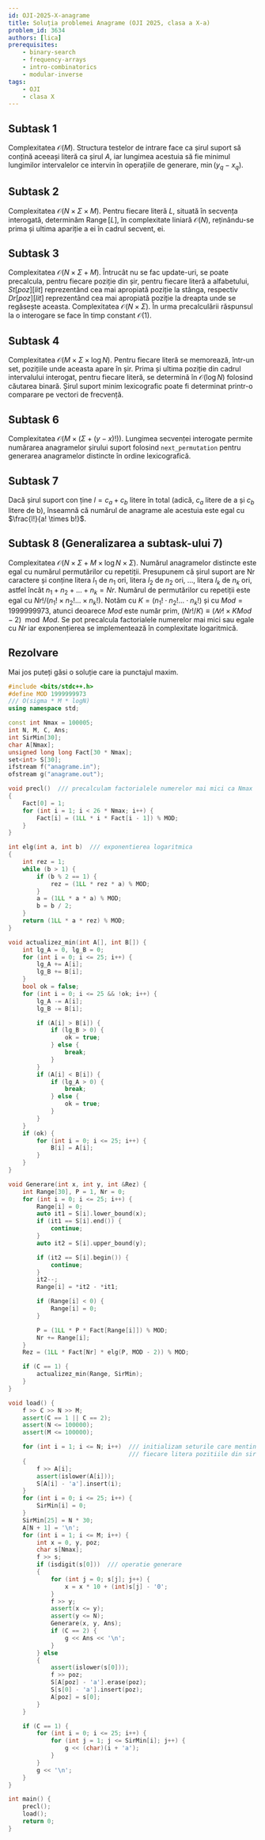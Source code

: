 ```yaml
---
id: OJI-2025-X-anagrame
title: Soluția problemei Anagrame (OJI 2025, clasa a X-a)
problem_id: 3634
authors: [lica]
prerequisites:
    - binary-search
    - frequency-arrays
    - intro-combinatorics
    - modular-inverse
tags:
    - OJI
    - clasa X
---
```


## Subtask 1

Complexitatea $\mathcal{O}(M)$. Structura testelor de intrare face ca șirul
suport să conțină aceeași literă ca șirul $A$, iar lungimea acestuia să fie
minimul lungimilor intervalelor ce intervin în operațiile de generare,
$\min(y_q - x_q)$.

## Subtask 2

Complexitatea $\mathcal{O}(N \times \Sigma \times M)$. Pentru fiecare literă
$L$, situată în secvența interogată, determinăm $\operatorname{Range}[L]$, în
complexitate liniară $\mathcal{O}(N)$, reținându-se prima și ultima apariție a
ei în cadrul secvent, ei.

## Subtask 3

Complexitatea $\mathcal{O}(N \times \Sigma + M)$. Întrucât nu se fac update-uri,
se poate precalcula, pentru fiecare poziție din șir, pentru fiecare literă a
alfabetului, $St[poz][lit]$ reprezentând cea mai apropiată poziție la stânga,
respectiv $Dr[poz][lit]$ reprezentând cea mai apropiată poziție la dreapta unde
se regăsește aceasta. Complexitatea $\mathcal{O}(N \times \Sigma)$. În urma
precalculării răspunsul la o interogare se face în timp constant
$\mathcal{O}(1)$.

## Subtask 4

Complexitatea $\mathcal{O}(M \times \Sigma \times \log N)$. Pentru fiecare
literă se memorează, într-un set, pozițiile unde aceasta apare în șir. Prima și
ultima poziție din cadrul intervalului interogat, pentru fiecare literă, se
determină în $\mathcal{O}(\log N)$ folosind căutarea binară. Șirul suport minim
lexicografic poate fi determinat printr-o comparare pe vectori de frecvență.

## Subtask 6

Complexitatea $\mathcal{O}(M \times (\Sigma + (y − x)!))$. Lungimea secvenței
interogate permite numărarea anagramelor șirului suport folosind
`next_permutation` pentru generarea anagramelor distincte în ordine
lexicografică.

## Subtask 7

Dacă șirul suport con ține $l = c_a + c_b$ litere în total (adică,
$c_a$ litere de a și $c_b$ litere de b), înseamnă că numărul de anagrame
ale acestuia este egal cu $\frac{l!}{a! \times b!}$.

## Subtask 8 (Generalizarea a subtask-ului 7)

Complexitatea $\mathcal{O}(N \times \Sigma + M \times \log N \times \Sigma)$.
Numărul anagramelor distincte este egal cu numărul permutărilor cu repetiții.
Presupunem că șirul suport are Nr caractere și conține litera $l_1$ de $n_1$
ori, litera $l_2$ de $n_2$ ori, ..., litera $l_k$ de $n_k$ ori, astfel încât
$n_1 + n_2 + ... + n_k = Nr$. Numărul de permutărilor cu repetiții este egal cu
$Nr!/(n_1! \times n_2! . . . \times n_k!)$. Notăm cu $K = (n_1! \cdot n_2!...
\cdot n_k!)$ și cu $Mod = 1999999973$, atunci deoarece $Mod$ este număr prim,
$(Nr!/K) \equiv (𝑁 𝑟! \times K Mod - 2) \mod Mod$. Se pot precalcula
factorialele numerelor mai mici sau egale cu $Nr$ iar exponențierea se
implementează în complexitate logaritmică.

## Rezolvare

Mai jos puteți găsi o soluție care ia punctajul maxim.

```cpp
#include <bits/stdc++.h>
#define MOD 1999999973
/// O(sigma * M * logN)
using namespace std;

const int Nmax = 100005;
int N, M, C, Ans;
int SirMin[30];
char A[Nmax];
unsigned long long Fact[30 * Nmax];
set<int> S[30];
ifstream f("anagrame.in");
ofstream g("anagrame.out");

void precl()  /// precalculam factorialele numerelor mai mici ca Nmax
{
    Fact[0] = 1;
    for (int i = 1; i < 26 * Nmax; i++) {
        Fact[i] = (1LL * i * Fact[i - 1]) % MOD;
    }
}

int elg(int a, int b)  /// exponentierea logaritmica
{
    int rez = 1;
    while (b > 1) {
        if (b % 2 == 1) {
            rez = (1LL * rez * a) % MOD;
        }
        a = (1LL * a * a) % MOD;
        b = b / 2;
    }
    return (1LL * a * rez) % MOD;
}

void actualizez_min(int A[], int B[]) {
    int lg_A = 0, lg_B = 0;
    for (int i = 0; i <= 25; i++) {
        lg_A += A[i];
        lg_B += B[i];
    }
    bool ok = false;
    for (int i = 0; i <= 25 && !ok; i++) {
        lg_A -= A[i];
        lg_B -= B[i];

        if (A[i] > B[i]) {
            if (lg_B > 0) {
                ok = true;
            } else {
                break;
            }
        }
        if (A[i] < B[i]) {
            if (lg_A > 0) {
                break;
            } else {
                ok = true;
            }
        }
    }
    if (ok) {
        for (int i = 0; i <= 25; i++) {
            B[i] = A[i];
        }
    }
}

void Generare(int x, int y, int &Rez) {
    int Range[30], P = 1, Nr = 0;
    for (int i = 0; i <= 25; i++) {
        Range[i] = 0;
        auto it1 = S[i].lower_bound(x);
        if (it1 == S[i].end()) {
            continue;
        }
        auto it2 = S[i].upper_bound(y);

        if (it2 == S[i].begin()) {
            continue;
        }
        it2--;
        Range[i] = *it2 - *it1;

        if (Range[i] < 0) {
            Range[i] = 0;
        }

        P = (1LL * P * Fact[Range[i]]) % MOD;
        Nr += Range[i];
    }
    Rez = (1LL * Fact[Nr] * elg(P, MOD - 2)) % MOD;

    if (C == 1) {
        actualizez_min(Range, SirMin);
    }
}

void load() {
    f >> C >> N >> M;
    assert(C == 1 || C == 2);
    assert(N <= 100000);
    assert(M <= 100000);

    for (int i = 1; i <= N; i++)  /// initializam seturile care mentin pentru
                                  /// fiecare litera pozitiile din sir
    {
        f >> A[i];
        assert(islower(A[i]));
        S[A[i] - 'a'].insert(i);
    }
    for (int i = 0; i <= 25; i++) {
        SirMin[i] = 0;
    }
    SirMin[25] = N * 30;
    A[N + 1] = '\n';
    for (int i = 1; i <= M; i++) {
        int x = 0, y, poz;
        char s[Nmax];
        f >> s;
        if (isdigit(s[0]))  /// operatie generare
        {
            for (int j = 0; s[j]; j++) {
                x = x * 10 + (int)s[j] - '0';
            }
            f >> y;
            assert(x <= y);
            assert(y <= N);
            Generare(x, y, Ans);
            if (C == 2) {
                g << Ans << '\n';
            }
        } else 
        {
            assert(islower(s[0]));
            f >> poz;
            S[A[poz] - 'a'].erase(poz);
            S[s[0] - 'a'].insert(poz);
            A[poz] = s[0];
        }
    }

    if (C == 1) {
        for (int i = 0; i <= 25; i++) {
            for (int j = 1; j <= SirMin[i]; j++) {
                g << (char)(i + 'a');
            }
        }
        g << '\n';
    }
}

int main() {
    precl();
    load();
    return 0;
}
```
